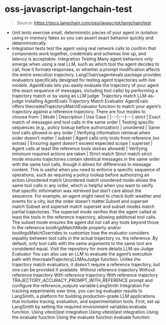 # oss-javascript-langchain-test

> Source: https://docs.langchain.com/oss/javascript/langchain/test

- Unit tests exercise small, deterministic pieces of your agent in isolation using in-memory fakes so you can assert exact behavior quickly and deterministically.
- Integration tests test the agent using real network calls to confirm that components work together, credentials and schemas line up, and latency is acceptable.
Integration Testing
Many agent behaviors only emerge when using a real LLM, such as which tool the agent decides to call, how it formats responses, or whether a prompt modification affects the entire execution trajectory. LangChain’sagentevals
package provides evaluators specifically designed for testing agent trajectories with live models.
AgentEvals lets you easily evaluate the trajectory of your agent (the exact sequence of messages, including tool calls) by performing a trajectory match or by using an LLM judge:
Trajectory match
LLM-as-judge
Installing AgentEvals
Trajectory Match Evaluator
AgentEvals offers thecreateTrajectoryMatchEvaluator
function to match your agent’s trajectory against a reference trajectory. There are four modes to choose from:
| Mode | Description | Use Case |
|---|---|---|
strict | Exact match of messages and tool calls in the same order | Testing specific sequences (e.g., policy lookup before authorization) |
unordered | Same tool calls allowed in any order | Verifying information retrieval when order doesn’t matter |
subset | Agent calls only tools from reference (no extras) | Ensuring agent doesn’t exceed expected scope |
superset | Agent calls at least the reference tools (extras allowed) | Verifying minimum required actions are taken |
Strict match
Strict match
strict
mode ensures trajectories contain identical messages in the same order with the same tool calls, though it allows for differences in message content. This is useful when you need to enforce a specific sequence of operations, such as requiring a policy lookup before authorizing an action.Unordered match
Unordered match
unordered
mode allows the same tool calls in any order, which is helpful when you want to verify that specific information was retrieved but don’t care about the sequence. For example, an agent might need to check both weather and events for a city, but the order doesn’t matter.Subset and superset match
Subset and superset match
superset
and subset
modes match partial trajectories. The superset
mode verifies that the agent called at least the tools in the reference trajectory, allowing additional tool calls. The subset
mode ensures the agent did not call any tools beyond those in the reference.toolArgsMatchMode
property and/or toolArgsMatchOverrides
to customize how the evaluator considers equality between tool calls in the actual trajectory vs. the reference. By default, only tool calls with the same arguments to the same tool are considered equal. Visit the repository for more details.LLM-as-Judge Evaluator
You can also use an LLM to evaluate the agent’s execution path with thecreateTrajectoryLLMAsJudge
function. Unlike the trajectory match evaluators, it doesn’t require a reference trajectory, but one can be provided if available.
Without reference trajectory
Without reference trajectory
With reference trajectory
With reference trajectory
TRAJECTORY_ACCURACY_PROMPT_WITH_REFERENCE
prompt and configure the reference_outputs
variable:LangSmith Integration
For tracking experiments over time, you can log evaluator results to LangSmith, a platform for building production-grade LLM applications that includes tracing, evaluation, and experimentation tools. First, set up LangSmith by setting the required environment variables:evaluate
function.
Using vitest/jest integration
Using vitest/jest integration
Using the evaluate function
Using the evaluate function
evaluate
function: